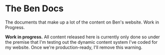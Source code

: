 # The Ben Docs
The documents that make up a lot of the content on Ben's website. Work in Progress.

**Work in progress.** All content released here is currently only done so under the premise that I'm testing out the dynamic content system I've coded for my website. Once we're production-ready, I'll remove this warning.
